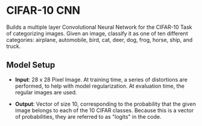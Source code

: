 # CIFAR-10 CNN #
Builds a multiple layer Convolutional Neural Network for the CIFAR-10 Task of categorizing images.
Given an image, classify it as one of ten different categories: airplane, automobile, bird, cat, 
deer, dog, frog, horse, ship, and truck.

## Model Setup ##
+ **Input**: 28 x 28 Pixel Image. At training time, a series of distortions are performed, to help
             with model regularization. At evaluation time, the regular images are used.
             
+ **Output**: Vector of size 10, corresponding to the probability that the given image belongs to
              each of the 10 CIFAR classes. Because this is a vector of probabilities, they are
              referred to as "logits" in the code.
